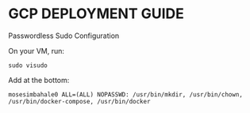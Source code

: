 # GCP DEPLOYMENT GUIDE



Passwordless Sudo Configuration

On your VM, run:

`sudo visudo`


Add at the bottom:


`mosesimbahale0 ALL=(ALL) NOPASSWD: /usr/bin/mkdir, /usr/bin/chown, /usr/bin/docker-compose, /usr/bin/docker`